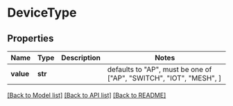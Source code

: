# DeviceType


## Properties
Name | Type | Description | Notes
------------ | ------------- | ------------- | -------------
**value** | **str** |  | defaults to "AP",  must be one of ["AP", "SWITCH", "IOT", "MESH", ]

[[Back to Model list]](../README.md#documentation-for-models) [[Back to API list]](../README.md#documentation-for-api-endpoints) [[Back to README]](../README.md)


